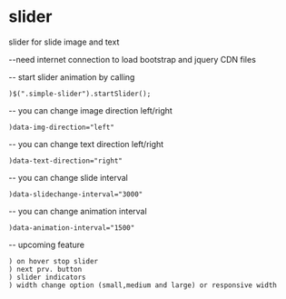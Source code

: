 # slider
slider for slide image and text

--need internet connection to load bootstrap and jquery CDN files

-- start slider animation by calling

    )$(".simple-slider").startSlider();

-- you can change image direction left/right

    )data-img-direction="left"

-- you can change text direction left/right

    )data-text-direction="right"

-- you can change slide interval

    )data-slidechange-interval="3000"

-- you can change animation interval

    )data-animation-interval="1500"

-- upcoming feature

    ) on hover stop slider
    ) next prv. button
    ) slider indicators
    ) width change option (small,medium and large) or responsive width

